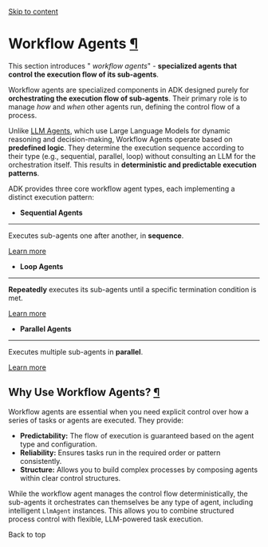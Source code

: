 [Skip to content](https://google.github.io/adk-docs/agents/workflow-agents/#workflow-agents)

# Workflow Agents [¶](https://google.github.io/adk-docs/agents/workflow-agents/\#workflow-agents "Permanent link")

This section introduces " _workflow agents_" \- **specialized agents that control the execution flow of its sub-agents**.

Workflow agents are specialized components in ADK designed purely for **orchestrating the execution flow of sub-agents**. Their primary role is to manage _how_ and _when_ other agents run, defining the control flow of a process.

Unlike [LLM Agents](https://google.github.io/adk-docs/agents/llm-agents/), which use Large Language Models for dynamic reasoning and decision-making, Workflow Agents operate based on **predefined logic**. They determine the execution sequence according to their type (e.g., sequential, parallel, loop) without consulting an LLM for the orchestration itself. This results in **deterministic and predictable execution patterns**.

ADK provides three core workflow agent types, each implementing a distinct execution pattern:

- **Sequential Agents**


* * *


Executes sub-agents one after another, in **sequence**.

[Learn more](https://google.github.io/adk-docs/agents/workflow-agents/sequential-agents/)

- **Loop Agents**


* * *


**Repeatedly** executes its sub-agents until a specific termination condition is met.

[Learn more](https://google.github.io/adk-docs/agents/workflow-agents/loop-agents/)

- **Parallel Agents**


* * *


Executes multiple sub-agents in **parallel**.

[Learn more](https://google.github.io/adk-docs/agents/workflow-agents/parallel-agents/)


## Why Use Workflow Agents? [¶](https://google.github.io/adk-docs/agents/workflow-agents/\#why-use-workflow-agents "Permanent link")

Workflow agents are essential when you need explicit control over how a series of tasks or agents are executed. They provide:

- **Predictability:** The flow of execution is guaranteed based on the agent type and configuration.
- **Reliability:** Ensures tasks run in the required order or pattern consistently.
- **Structure:** Allows you to build complex processes by composing agents within clear control structures.

While the workflow agent manages the control flow deterministically, the sub-agents it orchestrates can themselves be any type of agent, including intelligent `LlmAgent` instances. This allows you to combine structured process control with flexible, LLM-powered task execution.

Back to top